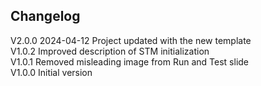## Changelog  
V2.0.0 2024-04-12 Project updated with the new template  
V1.0.2 Improved description of STM initialization  
V1.0.1 Removed misleading image from Run and Test slide  
V1.0.0 Initial version  
